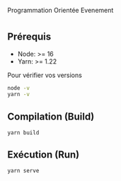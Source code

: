 Programmation Orientée Evenement
#

## Prérequis

- Node: >= 16
- Yarn: >= 1.22

Pour vérifier vos versions

```bash
node -v
yarn -v
```

## Compilation (Build)

```
yarn build
```

## Exécution (Run)

```
yarn serve
```
